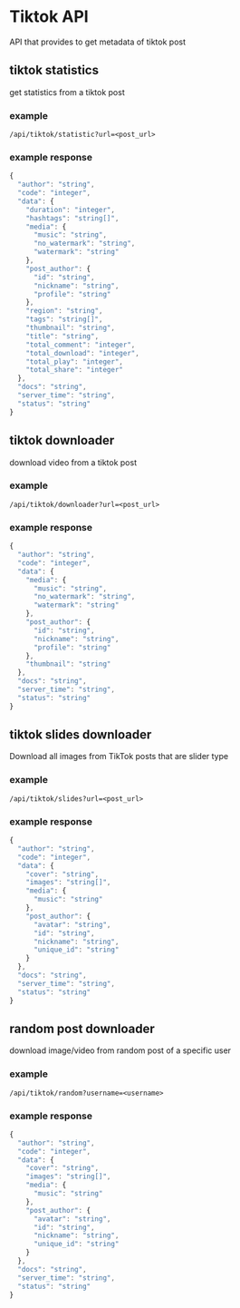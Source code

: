 # Tiktok API
API that provides to get metadata of tiktok post

## tiktok statistics
get statistics from a tiktok post

### example
```
/api/tiktok/statistic?url=<post_url>
```

### example response
```javascript
{
  "author": "string",
  "code": "integer",
  "data": {
    "duration": "integer",
    "hashtags": "string[]",
    "media": {
      "music": "string",
      "no_watermark": "string",
      "watermark": "string"
    },
    "post_author": {
      "id": "string",
      "nickname": "string",
      "profile": "string"
    },
    "region": "string",
    "tags": "string[]",
    "thumbnail": "string",
    "title": "string",
    "total_comment": "integer",
    "total_download": "integer",
    "total_play": "integer",
    "total_share": "integer"
  },
  "docs": "string",
  "server_time": "string",
  "status": "string"
}
```

## tiktok downloader
download video from a tiktok post

### example
```
/api/tiktok/downloader?url=<post_url>
```

### example response
```javascript
{
  "author": "string",
  "code": "integer",
  "data": {
    "media": {
      "music": "string",
      "no_watermark": "string",
      "watermark": "string"
    },
    "post_author": {
      "id": "string",
      "nickname": "string",
      "profile": "string"
    },
    "thumbnail": "string"
  },
  "docs": "string",
  "server_time": "string",
  "status": "string"
}
```

## tiktok slides downloader
Download all images from TikTok posts that are slider type

### example
```
/api/tiktok/slides?url=<post_url>
```

### example response
```javascript
{
  "author": "string",
  "code": "integer",
  "data": {
    "cover": "string",
    "images": "string[]",
    "media": {
      "music": "string"
    },
    "post_author": {
      "avatar": "string",
      "id": "string",
      "nickname": "string",
      "unique_id": "string"
    }
  },
  "docs": "string",
  "server_time": "string",
  "status": "string"
}
```

## random post downloader
download image/video from random post of a specific user

### example
```
/api/tiktok/random?username=<username>
```

### example response
```javascript
{
  "author": "string",
  "code": "integer",
  "data": {
    "cover": "string",
    "images": "string[]",
    "media": {
      "music": "string"
    },
    "post_author": {
      "avatar": "string",
      "id": "string",
      "nickname": "string",
      "unique_id": "string"
    }
  },
  "docs": "string",
  "server_time": "string",
  "status": "string"
}
```